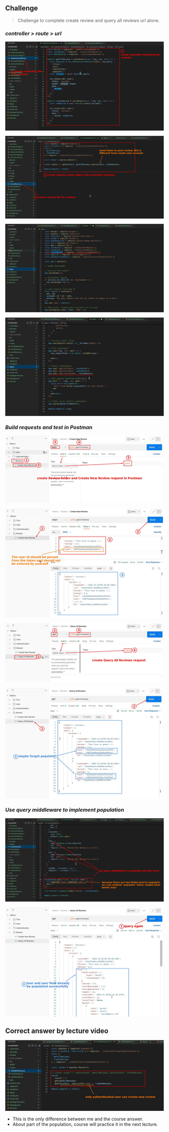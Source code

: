 ## **Challenge**

> Challenge to complete create review and query all reviews url alone.

### _controller > route > url_

![Alt create reviews controller functions](pic/01.jpg)

![Alt create reviews router](pic/02.jpg)

![Alt import router to app.js](pic/03.jpg)

![Alt router middlewares in app.js](pic/04.jpg)

### _Build requests and test in Postman_

![Alt create reviews folder and Create New Review request in Postman](pic/05.jpg)

![Alt create new review with Postman](pic/06.jpg)

![Alt create Query All Reviews request in Postman](pic/07.jpg)

![Alt query all reviews with Postman](pic/08.jpg)

### _Use query middleware to implement population_

![Alt use query middleware to do populate](pic/09.jpg)

![Alt query again](pic/10.jpg)

## **Correct answer by lecture video**

![Alt correct answer](pic/11.jpg)

- This is the only difference between me and the course answer.
- About part of the population, course will practice it in the next lecture.
